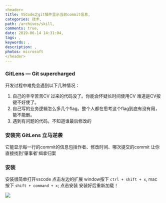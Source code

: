 ```yaml
---
<header>
title: VSCode之git插件显示当前commit信息,
categories: 技术,
path: /archives/skill,
comments: true,
date: 2019-06-14 14:31:04,
tags: ,
keywords: ,
description: ,
photos: microsoft
</header>
---
```


### GitLens — Git supercharged

开发过程中难免会遇到以下几种情况：
1. 自己的辛辛苦苦CV 过来的代码没了。你能会怀疑长时间使用CV 难道是CV按键不好使了。
2. 自己写的业务逻辑怎么多几个flag。整个人都在思考这个flag到底有没有用，能不能删。 
3. 遇到有问题的代码，不知道谁最后修改的

### 安装完 GitLens 立马逆袭
它能显示每一行的commit的信息包括作者、修改时间、哪次提交的commit
让你直接找到'肇事者'缉拿归案

### 安装

安装很简单打开vscode 点击左边的扩展
window按下 `ctrl + shift + x`,
mac 按下 `shift + command + x`;
点击安装 安装好后重新加载！

![](https://cdn.jsdelivr.net/gh/qiang520184/cdn@1.4.4/images/vscode/gitLens.png)
